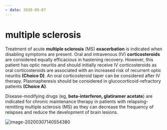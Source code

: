 ```yaml
---
- date: 2020-09-07
---
```


# multiple sclerosis

<!-- MS exacerbation and longterm rx, symptomatic sx -->

Treatment of acute **multiple sclerosis** (MS) **exacerbation** is indicated when disabling symptoms are present. Oral and intravenous (IV) **corticosteroids** are considered equally efficacious in hastening recovery. However,  this patient has optic neuritis and should initially receive IV  corticosteroids as oral corticosteroids are associated with an increased risk of recurrent optic neuritis **(Choice D)**.  An oral corticosteroid taper can be considered after IV therapy.  Plasmapheresis should be considered in glucocorticoid-refractory  patients **(Choice A)**.

Disease-modifying drugs (eg, **beta-interferon, glatiramer acetate**) are indicated for chronic maintenance therapy in patients with  relapsing-remitting multiple sclerosis (MS) as they can decrease the  frequency of relapses and reduce the development of brain lesions.

![image-20200307140554380](https://photos.thisispiggy.com/file/wikiFiles/image-20200307140554380.png)
